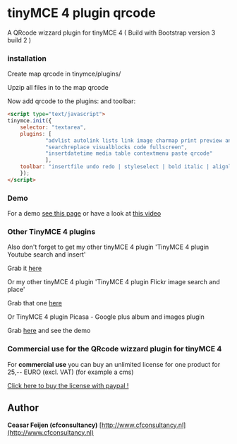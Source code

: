tinyMCE 4 plugin qrcode
======================

A QRcode wizzard plugin for tinyMCE 4 ( Build with Bootstrap version 3 build 2 )

### installation

Create map qrcode in tinymce/plugins/

Upzip all files in to the map qrcode

Now add qrcode to the plugins: and toolbar:

```html
<script type="text/javascript">
tinymce.init({
	selector: "textarea",
	plugins: [
			"advlist autolink lists link image charmap print preview anchor",
			"searchreplace visualblocks code fullscreen",
			"insertdatetime media table contextmenu paste qrcode"
			],
	toolbar: "insertfile undo redo | styleselect | bold italic | alignleft aligncenter alignright alignjustify | bullist numlist outdent indent | link image qrcode"
	});
</script>
```

### Demo

For a demo <a href="http://www.cfcms.nl/tinymce-youtube/index.html#demo">see this page</a> or have a look at <a href="http://www.youtube.com/watch?v=Kps3Q081nQc">this video</a>

### Other TinyMCE 4 plugins

Also don't forget to get my other tinyMCE 4 plugin 'TinyMCE 4 plugin Youtube search and insert'

Grab it <a href="http://codecanyon.net/item/tinymce-4-plugin-youtube-search-and-insert/5495575?ref=ceasar">here</a>

Or my other tinyMCE 4 plugin 'TinyMCE 4 plugin Flickr image search and place'

Grab that one <a href="http://codecanyon.net/item/tinymce-4-plugin-flickr-image-search-and-place/5703888?ref=ceasar">here</a>

Or TinyMCE 4 plugin Picasa - Google plus album and images plugin

Grab <a href="http://codecanyon.net/item/tinymce-4-plugin-picasagoogle-plus-images/5775497?ref=ceasar">here</a> and see the demo

### Commercial use for the QRcode wizzard plugin for tinyMCE 4

For <b>commercial use</b> you can buy an unlimited license for one product for 25,-- EURO (excl. VAT) (for example a cms)

<a href="https://www.paypal.com/cgi-bin/webscr?cmd=_s-xclick&hosted_button_id=UP9CAH952MAFA">Click here to buy the license with paypal !</a>

## Author
**Ceasar Feijen (cfconsultancy)**
[http://www.cfconsultancy.nl](http://www.cfconsultancy.nl)
